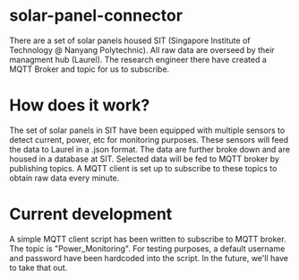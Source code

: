 # solar-panel-connector
There are a set of solar panels housed SIT (Singapore Institute of Technology @ Nanyang Polytechnic). All raw data are overseed by their managment hub (Laurel). The research engineer there have created a MQTT Broker and topic for us to subscribe.  

# How does it work?
The set of solar panels in SIT have been equipped with multiple sensors to detect current, power, etc for monitoring purposes. These sensors will feed the data to Laurel in a .json format. The data are further broke down and are housed in a database at SIT. Selected data will be fed to MQTT broker by publishing topics. A MQTT client is set up to subscribe to these topics to obtain raw data every minute.

# Current development
A simple MQTT client script has been written to subscribe to MQTT broker. The topic is "Power_Monitoring". For testing purposes, a default username and password have been hardcoded into the script. In the future, we'll have to take that out.